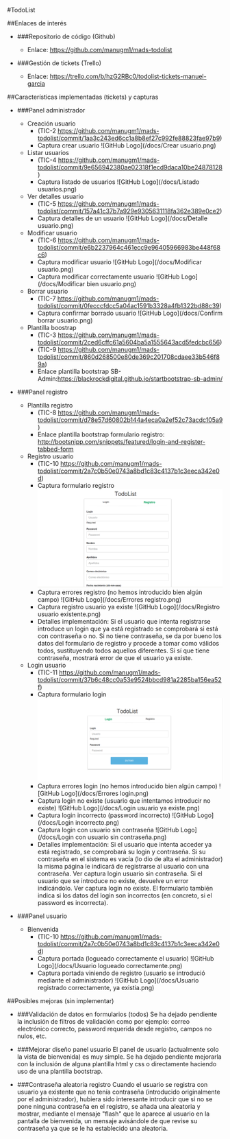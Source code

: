 #TodoList

##Enlaces de interés

  - ###Repositorio de código (Github)
  
    * Enlace: https://github.com/manugm1/mads-todolist
    
  - ###Gestión de tickets (Trello)
  
    * Enlace: https://trello.com/b/hzG2RBc0/todolist-tickets-manuel-garcia

##Características implementadas (tickets) y capturas

  - ###Panel administrador

    * Creación usuario 
        * (TIC-2 https://github.com/manugm1/mads-todolist/commit/1aa3c243ed6cc1a8b8ef27c992fe88823fae97b9)
        * Captura crear usuario
        ![GitHub Logo](/docs/Crear usuario.png)
    * Listar usuarios 
        * (TIC-4 https://github.com/manugm1/mads-todolist/commit/9e656942380ae02318f1ecd9daca10be24878128)
        * Captura listado de usuarios
        ![GitHub Logo](/docs/Listado usuarios.png)
    * Ver detalles usuario 
        * (TIC-5 https://github.com/manugm1/mads-todolist/commit/157a41c37b7a929e9305631118fa362e389e0ce2)
        * Captura detalles de un usuario
        ![GitHub Logo](/docs/Detalle usuario.png)
    * Modificar usuario 
        * (TIC-6 https://github.com/manugm1/mads-todolist/commit/e6b2237964c461ecc9e96405966983be448f68c6)
        * Captura modificar usuario
        ![GitHub Logo](/docs/Modificar usuario.png)
        * Captura modificar correctamente usuario
        ![GitHub Logo](/docs/Modificar bien usuario.png)
    * Borrar usuario 
        * (TIC-7 https://github.com/manugm1/mads-todolist/commit/0fecccfdcc5a04ac1591b3328a4fb1322bd88c39)
        * Captura confirmar borrado usuario
        ![GitHub Logo](/docs/Confirm borrar usuario.png)
    * Plantilla boostrap 
        * (TIC-3 https://github.com/manugm1/mads-todolist/commit/2ced6cffc61a5604ba5a1555643acd5fedcbc656)
        * (TIC-9 https://github.com/manugm1/mads-todolist/commit/860d268500e80de369c201708cdaee33b546f89a)
        * Enlace plantilla bootstrap SB-Admin:https://blackrockdigital.github.io/startbootstrap-sb-admin/

  - ###Panel registro
    * Plantilla registro
        * (TIC-8 https://github.com/manugm1/mads-todolist/commit/d78e57d60802b144a4eca0a2ef52c73acdc105a9)
        * Enlace plantilla bootstrap formulario registro: http://bootsnipp.com/snippets/featured/login-and-register-tabbed-form
    * Registro usuario
        * (TIC-10 https://github.com/manugm1/mads-todolist/commit/2a7c0b50e0743a8bd1c83c4137b1c3eeca342e0d)
        * Captura formulario registro
        ![GitHub Logo](/docs/Registro.png)
        * Captura errores registro (no hemos introducido bien algún campo)
        ![GitHub Logo](/docs/Errores registro.png)
        * Captura registro usuario ya existe
        ![GitHub Logo](/docs/Registro usuario existente.png)
        * Detalles implementación: Si el usuario que intenta registrarse introduce un login que ya está registrado se comprobará si está con contraseña o no. Si no tiene contraseña, se da por bueno los datos del formulario de registro y procede a tomar como válidos todos, sustituyendo todos aquellos diferentes. Si sí que tiene contraseña, mostrará error de que el usuario ya existe.
    * Login usuario
        * (TIC-11 https://github.com/manugm1/mads-todolist/commit/37b6c48cc0a53e9524bbcd981a2285ba156ea52f)
        * Captura formulario login
        ![GitHub Logo](/docs/Login.png)
        * Captura errores login (no hemos introducido bien algún campo)
        ![GitHub Logo](/docs/Errores login.png)
        * Captura login no existe (usuario que intentamos introducir no existe)
        ![GitHub Logo](/docs/Login usuario ya existe.png)
        * Captura login incorrecto (password incorrecto) 
        ![GitHub Logo](/docs/Login incorrecto.png)
        * Captura login con usuario sin contraseña
        ![GitHub Logo](/docs/Login con usuario sin contraseña.png)
        * Detalles implementación:
        Si el usuario que intenta acceder ya está registrado, se comprobará su login y contraseña. Si su contraseña en el   sistema es vacía (lo dio de alta el administrador) la misma página le indicará de registrarse al usuario con una contraseña. Ver captura login usuario sin contraseña.
        Si el usuario que se introduce no existe, devuelve un error indicándolo. Ver captura login no existe.
        El formulario también indica si los datos del login son incorrectos (en concreto, si el password es incorrecta).
        
  - ###Panel usuario
    * Bienvenida
        * (TIC-10 https://github.com/manugm1/mads-todolist/commit/2a7c0b50e0743a8bd1c83c4137b1c3eeca342e0d)
        * Captura portada (logueado correctamente el usuario)
        ![GitHub Logo](/docs/Usuario logueado correctamente.png)
        * Captura portada viniendo de registro (usuario se introdució mediante el administrador)
        ![GitHub Logo](/docs/Usuario registrado correctamente, ya existia.png)

##Posibles mejoras (sin implementar)

  - ###Validación de datos en formularios (todos)
  Se ha dejado pendiente la inclusión de filtros de validación como por ejemplo: correo electrónico correcto, password requerida desde registro, campos no nulos, etc. 
  
  - ###Mejorar diseño panel usuario
  El panel de usuario (actualmente solo la vista de bienvenida) es muy simple. Se ha dejado pendiente mejorarla con la inclusión de alguna plantilla html y css o directamente haciendo uso de una plantilla bootstrap.
  
  - ###Contraseña aleatoria registro
  Cuando el usuario se registra con usuario ya existente que no tenía contraseña (introducido originalmente por el administrador), hubiera sido interesante introducir que si no se pone ninguna contraseña en el registro, se añada una aleatoria y mostrar, mediante el mensaje "flash" que le aparece al usuario en la pantalla de bienvenida, un mensaje avisándole de que revise su contraseña ya que se le ha establecido una aleatoria.
  
